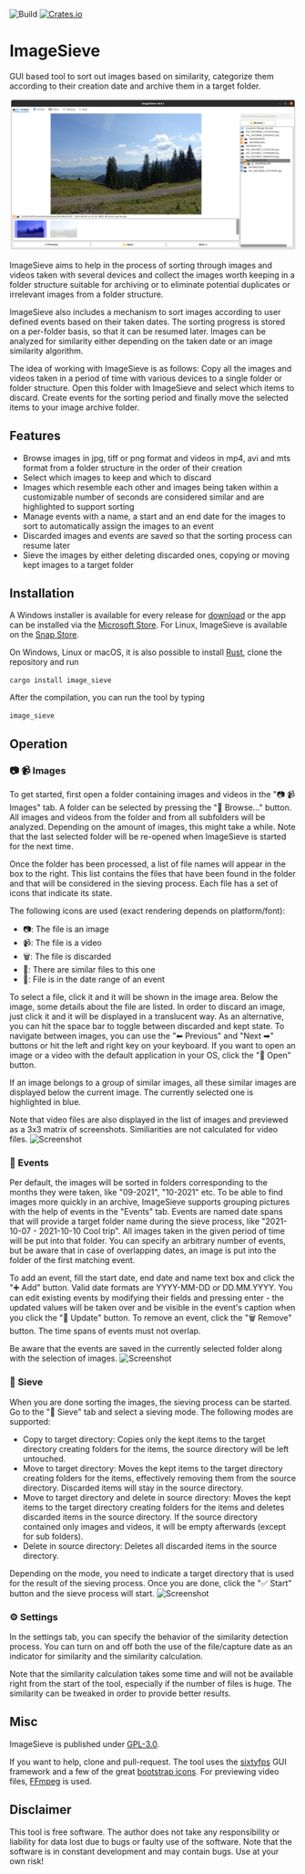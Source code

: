 ![Build](https://github.com/Futsch1/image-sieve/workflows/Build/badge.svg)
[![Crates.io](https://img.shields.io/crates/v/image_sieve.svg)](https://crates.io/crates/image_sieve)

# ImageSieve
GUI based tool to sort out images based on similarity, categorize them according to their creation date and archive them in a target folder.

![Screenshot](doc/screenshot.png?raw=true "ImageSieve")

ImageSieve aims to help in the process of sorting through images and videos taken with several devices and collect the images worth keeping in a folder structure suitable for archiving or to eliminate potential duplicates or irrelevant images from a folder structure.

ImageSieve also includes a mechanism to sort images according to user defined events based on their taken dates. The sorting progress is stored on a per-folder basis, so that it can be resumed later. Images can be analyzed for similarity either depending on the taken date or an image similarity algorithm.

The idea of working with ImageSieve is as follows: Copy all the images and videos taken in a period of time with various devices to a single folder or folder structure. Open this folder with ImageSieve and select which items to discard. Create events for the sorting period and finally move the selected items to your image archive folder.

## Features
- Browse images in jpg, tiff or png format and videos in mp4, avi and mts format from a folder structure in the order of their creation
- Select which images to keep and which to discard
- Images which resemble each other and images being taken within a customizable number of seconds are considered similar and are highlighted to support sorting
- Manage events with a name, a start and an end date for the images to sort to automatically assign the images to an event
- Discarded images and events are saved so that the sorting process can resume later
- Sieve the images by either deleting discarded ones, copying or moving kept images to a target folder

## Installation
A Windows installer is available for every release for [download](https://github.com/Futsch1/image-sieve/releases) or the app can be installed via the [Microsoft Store](https://www.microsoft.com/en-us/p/imagesieve/9nwlt9phl39d). For Linux, ImageSieve is
available on the [Snap Store](https://snapcraft.io/image-sieve).

On Windows, Linux or macOS, it is also possible to install [Rust](https://rustup.rs/), clone the repository and run

``` cargo install image_sieve ```

After the compilation, you can run the tool by typing

``` image_sieve ```

## Operation

### 📷 📹 Images
To get started, first open a folder containing images and videos in the "📷 📹  Images" tab. A folder can be selected by pressing the "📂 Browse..." button. All images and videos from the folder and from all subfolders will be analyzed. Depending on the amount of images, this might take a while. Note that the last selected folder will be re-opened when ImageSieve is started for the next time.

Once the folder has been processed, a list of file names will appear in the box to the right. This list contains the files that have been found in the folder and that will be considered in the sieving process. Each file has a set of icons that indicate its state. 

The following icons are used (exact rendering depends on platform/font):

- 📷: The file is an image
- 📹: The file is a video
- 🗑: The file is discarded
- 🔀: There are similar files to this one
- 📅: File is in the date range of an event

To select a file, click it and it will be shown in the image area. Below the image, some details about the file are listed. In order to discard an image, just click it and it will be displayed in a translucent way. As an alternative, you can hit the space bar to toggle between discarded and kept state. To navigate between images, you can use the "⬅ Previous" and "Next ➡"  buttons or hit the left and right key on your keyboard.
If you want to open an image or a video with the default application in your OS, click the "📂 Open" button.

If an image belongs to a group of similar images, all these similar images are displayed below the current image. The currently selected one is highlighted in blue.

Note that video files are also displayed in the list of images and previewed as a 3x3 matrix of screenshots. Similiarities are not calculated for video files.
![Screenshot](doc/screenshot2.png?raw=true "ImageSieve")

### 📅 Events
Per default, the images will be sorted in folders corresponding to the months they were taken, like "09-2021", "10-2021" etc. To be able to find images more quickly in an archive, ImageSieve supports grouping pictures with the help of events in the "Events" tab. Events are named date spans that will provide a target folder name during the sieve process, like "2021-10-07 - 2021-10-10 Cool trip". All images taken in the given period of time will be put into that folder. You can specify an arbitrary number of events, but be aware that in case of overlapping dates, an image is put into the folder of the first matching event.

To add an event, fill the start date, end date and name text box and click the "➕ Add" button. Valid date formats are YYYY-MM-DD or DD.MM.YYYY. You can edit existing events by modifying their fields and pressing enter - the updated values will be taken over and be visible in the event's caption when you click the "💾 Update" button. To remove an event, click the "🗑 Remove" button.
The time spans of events must not overlap.

Be aware that the events are saved in the currently selected folder along with the selection of images.
![Screenshot](doc/screenshot3.png?raw=true "ImageSieve")

### 💾 Sieve
When you are done sorting the images, the sieving process can be started. Go to the "💾  Sieve" tab and select a sieving mode. The following modes are supported:

- Copy to target directory: Copies only the kept items to the target directory creating folders for the items, the source directory will be left untouched.
- Move to target directory: Moves the kept items to the target directory creating folders for the items, effectively removing them from the source directory. Discarded items will stay in the source directory.
- Move to target directory and delete in source directory: Moves the kept items to the target directory creating folders for the items and deletes discarded items in the source directory. If the source directory contained only images and videos, it will be empty afterwards (except for sub folders).
- Delete in source directory: Deletes all discarded items in the source directory.

Depending on the mode, you need to indicate a target directory that is used for the result of the sieving process. Once you are done, click the "✅ Start" button and the sieve process will start.
![Screenshot](doc/screenshot4.png?raw=true "ImageSieve")

### ⚙ Settings
In the settings tab, you can specify the behavior of the similarity detection process. You can turn on and off both the use of the file/capture date as an indicator for similarity and the similarity calculation.

Note that the similarity calculation takes some time and will not be available right from the start of the tool, especially if the number of files is huge. The similarity can be tweaked in order to provide better results.

## Misc
ImageSieve is published under [GPL-3.0](https://github.com/Futsch1/image-sieve/blob/main/LICENSE).

If you want to help, clone and pull-request. The tool uses the [sixtyfps](https://github.com/sixtyfpsui/sixtyfps) GUI framework and a few of the great [bootstrap icons](https://icons.getbootstrap.com/). For previewing video files, [FFmpeg](https://ffmpeg.org) is used.

## Disclaimer
This tool is free software. The author does not take any responsibility or liability for data lost due to bugs or faulty use of the software. Note that the software is in constant development and may contain bugs. Use at your own risk!
